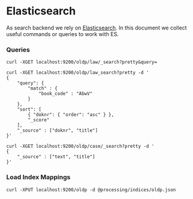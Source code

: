 # Elasticsearch

As search backend we rely on [Elasticsearch](http://elastic.co/). In this document we collect useful commands or queries
to work with ES.

### Queries

```
curl -XGET localhost:9200/oldp/law/_search?pretty&query=

curl -XGET localhost:9200/oldp/law_search?pretty -d '
{
    "query": {
        "match" : {
            "book_code" : "AbwV"
        }
    },
    "sort": [
        { "doknr": { "order": "asc" } },
        "_score"
    ],
    "_source" : ["doknr", "title"]
}'

curl -XGET localhost:9200/oldp/case/_search?pretty -d '
{
    "_source" : ["text", "title"]
}'

```

### Load Index Mappings
```
curl -XPUT localhost:9200/oldp -d @processing/indices/oldp.json
```